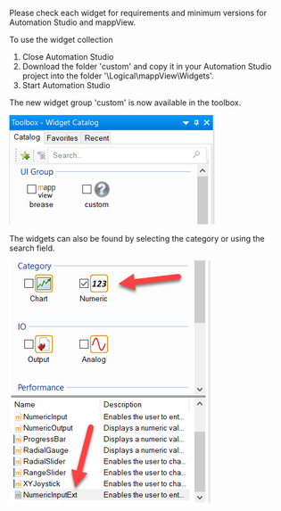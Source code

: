 Please check each widget for requirements and minimum versions for Automation Studio and mappView.

To use the widget collection 

1. Close Automation Studio
2. Download the folder 'custom' and copy it in your Automation Studio project into the folder '\Logical\mappView\Widgets'.
3. Start Automation Studio

The new widget group 'custom' is now available in the toolbox.

![](./images/installation1.png)

The widgets can also be found by selecting the category or using the search field.

![](./images/installation2.png)
